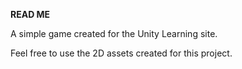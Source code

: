**READ ME**

A simple game created for the Unity Learning site.

Feel free to use the 2D assets created for this project.